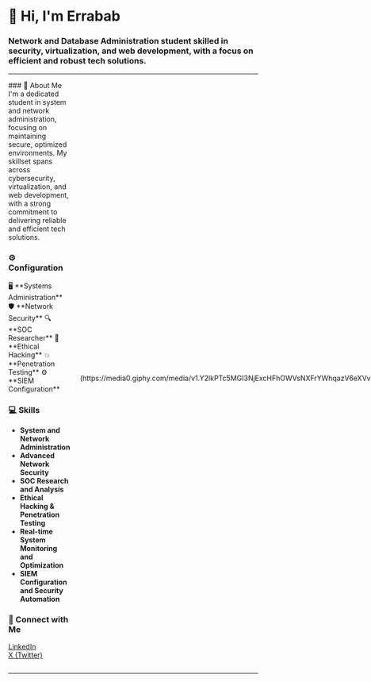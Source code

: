 # 👋 Hi, I'm Errabab

### Network and Database Administration student skilled in security, virtualization, and web development, with a focus on efficient and robust tech solutions.

---

<div style="display: flex; align-items: center; justify-content: space-between;">

  <div style="flex: 1; padding-right: 20px;">
    ### 📜 About Me
    I'm a dedicated student in system and network administration, focusing on maintaining secure, optimized environments. My skillset spans across cybersecurity, virtualization, and web development, with a strong commitment to delivering reliable and efficient tech solutions.

  ### ⚙️ Configuration
  <configuration>
      🖥️ **Systems Administration**  
      🛡️ **Network Security**  
      🔍 **SOC Researcher**  
      👾 **Ethical Hacking**  
      💥 **Penetration Testing**  
      ⚙️ **SIEM Configuration**  
    </configuration>

  ### 💻 Skills
  - **System and Network Administration**  
  - **Advanced Network Security**  
  - **SOC Research and Analysis**  
  - **Ethical Hacking & Penetration Testing**  
  - **Real-time System Monitoring and Optimization**  
  - **SIEM Configuration and Security Automation**  

  ### 🤝 Connect with Me
  [LinkedIn](https://www.linkedin.com/in/erabab-salec-ahrayam-316584263/)  
  [X (Twitter)](https://x.com/_jk_29)
  </div>

  <div style="flex: 1; text-align: right;">
    ![Cybersecurity GIF](https://media0.giphy.com/media/v1.Y2lkPTc5MGI3NjExcHFhOWVsNXFrYWhqazV6eXVvamxlazB6dmxwcmg1OGQxcDJucGNuNyZlcD12MV9pbnRlcm5hbF9naWZfYnlfaWQmY3Q9Zw/2IudUHdI075HL02Pkk/giphy.webp) <!-- Replace with a more relevant GIF if needed -->
  </div>

</div>

---
